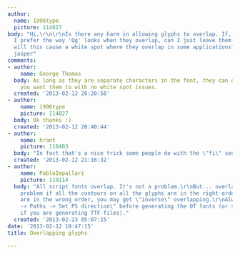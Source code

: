 ```yaml
---
author:
  name: 1996type
  picture: 114827
body: "Hi,\r\n\r\nIs there any harm in allowing glyphs to overlap. If, for example,
  I prefer the way 'Qg' looks when they overlap, can I just leave them unkerned, or
  will this cause a white spot where they overlap in some applications?\r\n\r\nThnks.
  jasper"
comments:
- author:
    name: George Thomas
  body: As long as they are separate characters in the font, they can overlap all
    you want them to with no white spot issues.
  created: '2013-02-12 20:20:58'
- author:
    name: 1996type
    picture: 114827
  body: Ok thanks :)
  created: '2013-02-12 20:40:44'
- author:
    name: hrant
    picture: 110403
  body: "In fact that's a nice trick some people do with the \"fi\" sequence for example.\r\n\r\nhhp\r\n"
  created: '2013-02-12 21:16:32'
- author:
    name: PabloImpallari
    picture: 119114
  body: "All script fonts overlap. It's not a problem.\r\nBut... overlapping is no
    problem if all the contours on all the glyphs are in the right order. If they
    are in the wrong order, you may get \"inverse\" overlapping.\r\nAlways use \"Contour
    -> Paths -> Set PS direction\" before generating the OT fonts (or set TT direction
    if you are generating TTF files)."
  created: '2013-02-23 05:07:15'
date: '2013-02-12 19:47:15'
title: Overlapping glyphs

---
```

